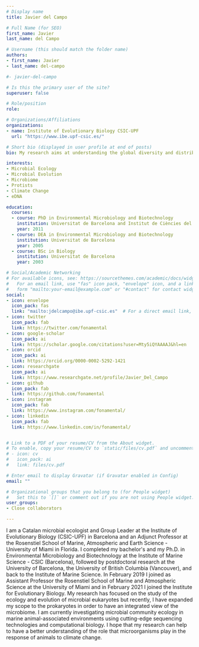 ```yaml
---
# Display name
title: Javier del Campo

# Full Name (for SEO)
first_name: Javier
last_name: del Campo

# Username (this should match the folder name)
authors:  
- first_name: Javier
- last_name: del-campo

#- javier-del-campo

# Is this the primary user of the site?
superuser: false  

# Role/position
role:  

# Organizations/Affiliations
organizations:  
- name: Institute of Evolutionary Biology CSIC-UPF
  url: "https://www.ibe.upf-csic.es/"  

# Short bio (displayed in user profile at end of posts)
bio: My research aims at understanding the global diversity and distribution of eukaryotic and prokaryotic microbes employing curated phylogenetic frameworks focusing on novel environmental taxa.  

interests:  
- Microbial Ecology  
- Microbial Evolution  
- Microbiome  
- Protists  
- Climate Change  
- eDNA  

education:  
  courses:  
  - course: PhD in Environmental Microbiology and Biotechnology  
    institution: Universitat de Barcelona and Institut de Ciències del Mar  
    year: 2011  
  - course: DEA in Environmental Microbiology and Biotechnology  
    institution: Universitat de Barcelona  
    year: 2005  
  - course: BSc in Biology  
    institution: Universitat de Barcelona  
    year: 2003  

# Social/Academic Networking
# For available icons, see: https://sourcethemes.com/academic/docs/widgets/#icons
#   For an email link, use "fas" icon pack, "envelope" icon, and a link in the
#   form "mailto:your-email@example.com" or "#contact" for contact widget.
social:
- icon: envelope
  icon_pack: fas
  link: "mailto:jdelcampo@ibe.upf-csic.es"  # For a direct email link, use "mailto:test@example.org".
- icon: twitter
  icon_pack: fab
  link: https://twitter.com/fonamental
- icon: google-scholar
  icon_pack: ai
  link: https://scholar.google.com/citations?user=Mty5iQYAAAAJ&hl=en
- icon: orcid
  icon_pack: ai
  link: https://orcid.org/0000-0002-5292-1421
- icon: researchgate
  icon_pack: ai
  link: https://www.researchgate.net/profile/Javier_Del_Campo
- icon: github
  icon_pack: fab
  link: https://github.com/fonamental
- icon: instagram
  icon_pack: fab
  link: https://www.instagram.com/fonamental/
- icon: linkedin
  icon_pack: fab
  link: https://www.linkedin.com/in/fonamental/


# Link to a PDF of your resume/CV from the About widget.
# To enable, copy your resume/CV to `static/files/cv.pdf` and uncomment the lines below.
# - icon: cv
#   icon_pack: ai
#   link: files/cv.pdf

# Enter email to display Gravatar (if Gravatar enabled in Config)
email: ""

# Organizational groups that you belong to (for People widget)
#   Set this to `[]` or comment out if you are not using People widget.  
user_groups:  
- Close collaborators  

---
```

I am a Catalan microbial ecologist and Group Leader at the Institute of Evolutionary Biology (CSIC-UPF) in Barcelona and an Adjunct Professor at the Rosenstiel School of Marine, Atmospheric and Earth Science - University of Miami in Florida. I completed my bachelor's and my Ph.D. in Environmental Microbiology and Biotechnology at the Institute of Marine Science - CSIC (Barcelona), followed by postdoctoral research at the University of Barcelona, the University of British Columbia (Vancouver), and back to the Institute of Marine Science. In February 2019 I joined as Assistant Professor the Rosenstiel School of Marine and Atmospheric Science at the University of Miami and in February 2021 I joined the Institute for Evolutionary Biology. My research has focused on the study of the ecology and evolution of microbial eukaryotes but recently, I have expanded my scope to the prokaryotes in order to have an integrated view of the microbiome. I am currently investigating microbial community ecology in marine animal-associated environments using cutting-edge sequencing technologies and computational biology. I hope that my research can help to have a better understanding of the role that microorganisms play in the response of animals to climate change.  
